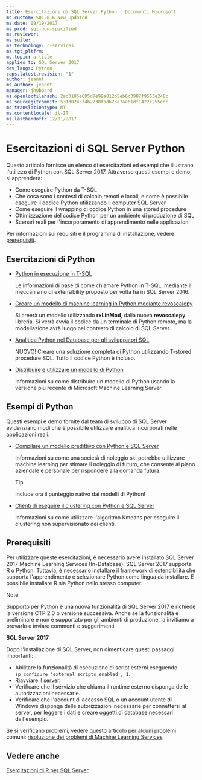 ```yaml
---
title: Esercitazioni di SQL Server Python | Documenti Microsoft
ms.custom: SQL2016_New_Updated
ms.date: 09/19/2017
ms.prod: sql-non-specified
ms.reviewer: 
ms.suite: 
ms.technology: r-services
ms.tgt_pltfrm: 
ms.topic: article
applies_to: SQL Server 2017
dev_langs: Python
caps.latest.revision: "1"
author: jeannt
ms.author: jeannt
manager: jhubbard
ms.openlocfilehash: 2ad3195e695d7e99a812b5eb6c3987f9553e248c
ms.sourcegitcommit: 531d0245f4b2730fad623a7aa61df1422c255edc
ms.translationtype: MT
ms.contentlocale: it-IT
ms.lasthandoff: 12/01/2017
---
```

# <a name="sql-server-python-tutorials"></a>Esercitazioni di SQL Server Python

Questo articolo fornisce un elenco di esercitazioni ed esempi che illustrano l'utilizzo di Python con SQL Server 2017. Attraverso questi esempi e demo, si apprenderà:

+ Come eseguire Python da T-SQL
+ Che cosa sono i contesti di calcolo remoti e locali, e come è possibile eseguire il codice Python utilizzando il computer SQL Server
+ Come eseguire il wrapping di codice Python in una stored procedure
+ Ottimizzazione del codice Python per un ambiente di produzione di SQL
+ Scenari reali per l'incorporamento di apprendimento nelle applicazioni

Per informazioni sui requisiti e il programma di installazione, vedere [prerequisiti](#bkmk_Prerequisites).

## <a name="bkmk_pythontutorials"></a>Esercitazioni di Python

+ [Python in esecuzione in T-SQL](run-python-using-t-sql.md)

   Le informazioni di base di come chiamare Python in T-SQL, mediante il meccanismo di extensibility proposto per volta ha in SQL Server 2016.

+ [Creare un modello di machine learning in Python mediante revoscalepy](use-python-revoscalepy-to-create-model.md)

   Si creerà un modello utilizzando **rxLinMod**, dalla nuova **revoscalepy** libreria. Si verrà avvia il codice da un terminale di Python remoto, ma la modellazione avrà luogo nel contesto di calcolo di SQL Server.

+ [Analitica Python nel Database per gli sviluppatori SQL](sqldev-in-database-python-for-sql-developers.md)

  NUOVO! Creare una soluzione completa di Python utilizzando T-stored procedure SQL. Tutto il codice Python è incluso.

+ [Distribuire e utilizzare un modello di Python](..\python\publish-consume-python-code.md)

  Informazioni su come distribuire un modello di Python usando la versione più recente di Microsoft Machine Learning Server.

## <a name="python-samples"></a>Esempi di Python

Questi esempi e demo fornite dal team di sviluppo di SQL Server evidenziano modi che è possibile utilizzare analitica incorporati nelle applicazioni reali.

+ [Compilare un modello predittivo con Python e SQL Server](https://microsoft.github.io/sql-ml-tutorials/python/rentalprediction/)

  Informazioni su come una società di noleggio ski potrebbe utilizzare machine learning per stimare il noleggio di futuro, che consente al piano aziendale e personale per rispondere alla domanda futura.

  > [!TIP]
  > Include ora il punteggio nativo dai modelli di Python!

+ [Clienti di eseguire il clustering con Python e SQL Server](https://microsoft.github.io/sql-ml-tutorials/python/customerclustering/)

    Informazioni su come utilizzare l'algoritmo Kmeans per eseguire il clustering non supervisionato dei clienti.

## <a name="bkmk_Prerequisites"></a>Prerequisiti

Per utilizzare queste esercitazioni, è necessario avere installato SQL Server 2017 Machine Learning Services (In-Database). SQL Server 2017 supporta R o Python. Tuttavia, è necessario installare il framework di estendibilità che supporta l'apprendimento e selezionare Python come lingua da installare. È possibile installare R sia Python nello stesso computer.

> [!NOTE]
>
> Supporto per Python è una nuova funzionalità di SQL Server 2017 e richiede la versione CTP 2.0 o versione successiva. Anche se la funzionalità è preliminare e non è supportato per gli ambienti di produzione, la invitiamo a provarlo e inviare commenti e suggerimenti.

**SQL Server 2017**

Dopo l'installazione di SQL Server, non dimenticare questi passaggi importanti:

+ Abilitare la funzionalità di esecuzione di script esterni eseguendo `sp_configure 'external scripts enabled', 1`.
+ Riavviare il server.
+ Verificare che il servizio che chiama il runtime esterno disponga delle autorizzazioni necessarie.
+ Verificare che l'account di accesso SQL o un account utente di Windows disponga delle autorizzazioni necessarie per connettersi al server, per leggere i dati e creare oggetti di database necessari dall'esempio.

Se si verificano problemi, vedere questo articolo per alcuni problemi comuni: [risoluzione dei problemi di Machine Learning Services](../machine-learning-troubleshooting-faq.md)

## <a name="see-also"></a>Vedere anche

[Esercitazioni di R per SQL Server](sql-server-r-tutorials.md)
